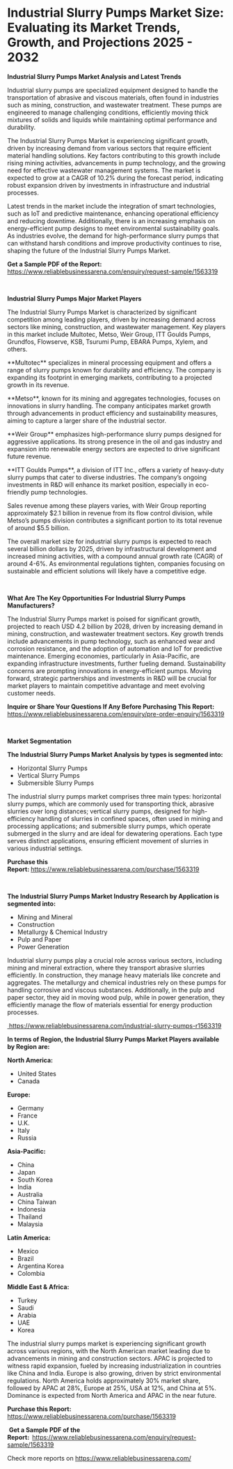 <p><h1>Industrial Slurry Pumps Market Size: Evaluating its Market Trends, Growth, and Projections 2025 - 2032</h1></p><p><strong>Industrial Slurry Pumps Market Analysis and Latest Trends</strong></p>
<p><p>Industrial slurry pumps are specialized equipment designed to handle the transportation of abrasive and viscous materials, often found in industries such as mining, construction, and wastewater treatment. These pumps are engineered to manage challenging conditions, efficiently moving thick mixtures of solids and liquids while maintaining optimal performance and durability.</p><p>The Industrial Slurry Pumps Market is experiencing significant growth, driven by increasing demand from various sectors that require efficient material handling solutions. Key factors contributing to this growth include rising mining activities, advancements in pump technology, and the growing need for effective wastewater management systems. The market is expected to grow at a CAGR of 10.2% during the forecast period, indicating robust expansion driven by investments in infrastructure and industrial processes.</p><p>Latest trends in the market include the integration of smart technologies, such as IoT and predictive maintenance, enhancing operational efficiency and reducing downtime. Additionally, there is an increasing emphasis on energy-efficient pump designs to meet environmental sustainability goals. As industries evolve, the demand for high-performance slurry pumps that can withstand harsh conditions and improve productivity continues to rise, shaping the future of the Industrial Slurry Pumps Market.</p></p>
<p><strong>Get a Sample PDF of the Report:&nbsp;</strong> <a href="https://www.reliablebusinessarena.com/enquiry/request-sample/1563319?utm_campaign=3101&utm_medium=2&utm_source=Github&utm_content=ia&utm_term=11042025&utm_id=industrial-slurry-pumps">https://www.reliablebusinessarena.com/enquiry/request-sample/1563319</a></p>
<p>&nbsp;</p>
<p><strong>Industrial Slurry Pumps Major Market Players</strong></p>
<p><p>The Industrial Slurry Pumps Market is characterized by significant competition among leading players, driven by increasing demand across sectors like mining, construction, and wastewater management. Key players in this market include Multotec, Metso, Weir Group, ITT Goulds Pumps, Grundfos, Flowserve, KSB, Tsurumi Pump, EBARA Pumps, Xylem, and others.</p><p>**Multotec** specializes in mineral processing equipment and offers a range of slurry pumps known for durability and efficiency. The company is expanding its footprint in emerging markets, contributing to a projected growth in its revenue.</p><p>**Metso**, known for its mining and aggregates technologies, focuses on innovations in slurry handling. The company anticipates market growth through advancements in product efficiency and sustainability measures, aiming to capture a larger share of the industrial sector.</p><p>**Weir Group** emphasizes high-performance slurry pumps designed for aggressive applications. Its strong presence in the oil and gas industry and expansion into renewable energy sectors are expected to drive significant future revenue. </p><p>**ITT Goulds Pumps**, a division of ITT Inc., offers a variety of heavy-duty slurry pumps that cater to diverse industries. The company’s ongoing investments in R&D will enhance its market position, especially in eco-friendly pump technologies.</p><p>Sales revenue among these players varies, with Weir Group reporting approximately $2.1 billion in revenue from its flow control division, while Metso’s pumps division contributes a significant portion to its total revenue of around $5.5 billion.</p><p>The overall market size for industrial slurry pumps is expected to reach several billion dollars by 2025, driven by infrastructural development and increased mining activities, with a compound annual growth rate (CAGR) of around 4-6%. As environmental regulations tighten, companies focusing on sustainable and efficient solutions will likely have a competitive edge.</p></p>
<p>&nbsp;</p>
<p><strong>What Are The Key Opportunities For Industrial Slurry Pumps Manufacturers?</strong></p>
<p><p>The Industrial Slurry Pumps market is poised for significant growth, projected to reach USD 4.2 billion by 2028, driven by increasing demand in mining, construction, and wastewater treatment sectors. Key growth trends include advancements in pump technology, such as enhanced wear and corrosion resistance, and the adoption of automation and IoT for predictive maintenance. Emerging economies, particularly in Asia-Pacific, are expanding infrastructure investments, further fueling demand. Sustainability concerns are prompting innovations in energy-efficient pumps. Moving forward, strategic partnerships and investments in R&D will be crucial for market players to maintain competitive advantage and meet evolving customer needs.</p></p>
<p><strong>Inquire or Share Your Questions If Any Before Purchasing This Report:</strong> <a href="https://www.reliablebusinessarena.com/enquiry/pre-order-enquiry/1563319?utm_campaign=3101&utm_medium=2&utm_source=Github&utm_content=ia&utm_term=11042025&utm_id=industrial-slurry-pumps">https://www.reliablebusinessarena.com/enquiry/pre-order-enquiry/1563319</a></p>
<p>&nbsp;</p>
<p><strong>Market Segmentation</strong></p>
<p><strong>The Industrial Slurry Pumps Market Analysis by types is segmented into:</strong></p>
<p><ul><li>Horizontal Slurry Pumps</li><li>Vertical Slurry Pumps</li><li>Submersible Slurry Pumps</li></ul></p>
<p><p>The industrial slurry pumps market comprises three main types: horizontal slurry pumps, which are commonly used for transporting thick, abrasive slurries over long distances; vertical slurry pumps, designed for high-efficiency handling of slurries in confined spaces, often used in mining and processing applications; and submersible slurry pumps, which operate submerged in the slurry and are ideal for dewatering operations. Each type serves distinct applications, ensuring efficient movement of slurries in various industrial settings.</p></p>
<p><strong>Purchase this Report:&nbsp;</strong><a href="https://www.reliablebusinessarena.com/purchase/1563319?utm_campaign=3101&utm_medium=2&utm_source=Github&utm_content=ia&utm_term=11042025&utm_id=industrial-slurry-pumps">https://www.reliablebusinessarena.com/purchase/1563319</a></p>
<p>&nbsp;</p>
<p><strong>The Industrial Slurry Pumps Market Industry Research by Application is segmented into:</strong></p>
<p><ul><li>Mining and Mineral</li><li>Construction</li><li>Metallurgy & Chemical Industry</li><li>Pulp and Paper</li><li>Power Generation</li></ul></p>
<p><p>Industrial slurry pumps play a crucial role across various sectors, including mining and mineral extraction, where they transport abrasive slurries efficiently. In construction, they manage heavy materials like concrete and aggregates. The metallurgy and chemical industries rely on these pumps for handling corrosive and viscous substances. Additionally, in the pulp and paper sector, they aid in moving wood pulp, while in power generation, they efficiently manage the flow of materials essential for energy production processes.</p></p>
<p><a href="https://www.reliablebusinessarena.com/industrial-slurry-pumps-r1563319?utm_campaign=3101&utm_medium=2&utm_source=Github&utm_content=ia&utm_term=11042025&utm_id=industrial-slurry-pumps">&nbsp;https://www.reliablebusinessarena.com/industrial-slurry-pumps-r1563319</a></p>
<p><strong>In terms of Region, the Industrial Slurry Pumps Market Players available by Region are:</strong></p>
<p>
    <p> <strong> North America: </strong>
        <ul>
            <li>United States</li>
            <li>Canada</li>
        </ul>
        </p> 
    <p> <strong> Europe: </strong>
        <ul>
            <li>Germany</li>
            <li>France</li>
            <li>U.K.</li>
            <li>Italy</li>
            <li>Russia</li>
        </ul>
        </p> 
    <p> <strong> Asia-Pacific: </strong>
        <ul>
            <li>China</li>
            <li>Japan</li>
            <li>South Korea</li>
            <li>India</li>
            <li>Australia</li>
            <li>China Taiwan</li>
            <li>Indonesia</li>
            <li>Thailand</li>
            <li>Malaysia</li>
        </ul>
        </p> 
    <p> <strong> Latin America: </strong>
        <ul>
            <li>Mexico</li>
            <li>Brazil</li>
            <li>Argentina Korea</li>
            <li>Colombia</li>
        </ul>
        </p> 
    <p> <strong> Middle East & Africa: </strong>
        <ul>
            <li>Turkey</li>
            <li>Saudi</li>
            <li>Arabia</li>
            <li>UAE</li>
            <li>Korea</li>
        </ul>
    </p>
    </p>
<p><p>The industrial slurry pumps market is experiencing significant growth across various regions, with the North American market leading due to advancements in mining and construction sectors. APAC is projected to witness rapid expansion, fueled by increasing industrialization in countries like China and India. Europe is also growing, driven by strict environmental regulations. North America holds approximately 30% market share, followed by APAC at 28%, Europe at 25%, USA at 12%, and China at 5%. Dominance is expected from North America and APAC in the near future.</p></p>
<p><strong>Purchase this Report: </strong><a href="https://www.reliablebusinessarena.com/purchase/1563319?utm_campaign=3101&utm_medium=2&utm_source=Github&utm_content=ia&utm_term=11042025&utm_id=industrial-slurry-pumps">https://www.reliablebusinessarena.com/purchase/1563319</a></p>
<p>&nbsp;<strong>Get a Sample PDF of the Report:&nbsp;&nbsp;</strong><a href="https://www.reliablebusinessarena.com/enquiry/request-sample/1563319?utm_campaign=3101&utm_medium=2&utm_source=Github&utm_content=ia&utm_term=11042025&utm_id=industrial-slurry-pumps">https://www.reliablebusinessarena.com/enquiry/request-sample/1563319</a></p>
<p><strong></strong></p>
<p>Check more reports on <a href="https://www.reliablebusinessarena.com/?utm_campaign=3101&utm_medium=2&utm_source=Github&utm_content=ia&utm_term=11042025&utm_id=industrial-slurry-pumps">https://www.reliablebusinessarena.com/</a></p>
